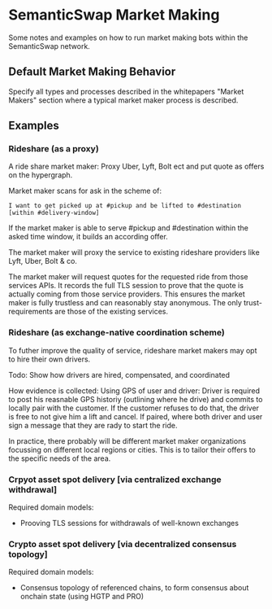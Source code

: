 # SemanticSwap Market Making

Some notes and examples on how to run market making bots within the SemanticSwap network.

## Default Market Making Behavior

Specify all types and processes described in the whitepapers "Market Makers" section where a typical market maker process is described.

## Examples

### Rideshare (as a proxy)

A ride share market maker: Proxy Uber, Lyft, Bolt ect and put quote as offers on the hypergraph.

Market maker scans for ask in the scheme of:

`I want to get picked up at #pickup and be lifted to #destination [within #delivery-window]`

If the market maker is able to serve #pickup and #destination within the asked time window, it builds an according offer.

The market maker will proxy the service to existing rideshare providers like Lyft, Uber, Bolt & co.

The market maker will request quotes for the requested ride from those services APIs. It records the full TLS session to prove that the quote is actually coming from those service providers. This ensures the market maker is fully trustless and can reasonably stay anonymous. The only trust-requirements are those of the existing services.

### Rideshare (as exchange-native coordination scheme)

To futher improve the quality of service, rideshare market makers may opt to hire their own drivers.

Todo: Show how drivers are hired, compensated, and coordinated

How evidence is collected: Using GPS of user and driver: Driver is required to post his reasnable GPS historiy (outlining where he drive) and commits to locally pair with the customer. If the customer refuses to do that, the driver is free to not give him a lift and cancel. If paired, where both driver and user sign a message that they are rady to start the ride.

In practice, there probably will be different market maker organizations focussing on different local regions or cities. This is to tailor their offers to the specific needs of the area.

### Crpyot asset spot delivery [via centralized exchange withdrawal]

Required domain models:

- Prooving TLS sessions for withdrawals of well-known exchanges

### Crypto asset spot delivery [via decentralized consensus topology]

Required domain models:

- Consensus topology of referenced chains, to form consensus about onchain state (using HGTP and PRO)
